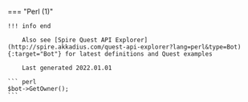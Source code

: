 === "Perl (1)"

    !!! info end

        Also see [Spire Quest API Explorer](http://spire.akkadius.com/quest-api-explorer?lang=perl&type=Bot){:target="Bot"} for latest definitions and Quest examples

        Last generated 2022.01.01

    ``` perl
    $bot->GetOwner();
    ```
